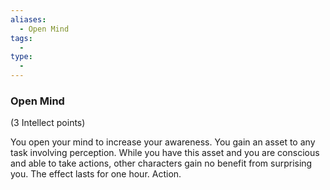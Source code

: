 ```yaml
---
aliases:
  - Open Mind
tags:
  - 
type:
  - 
---
```

### Open Mind

(3 Intellect points)

You open your mind to increase your awareness. You gain an asset to any task involving perception. While you have this asset and you are conscious and able to take actions, other characters gain no benefit from surprising you. The effect lasts for one hour. Action.